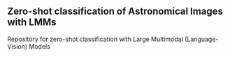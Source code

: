 ## Zero-shot classification of Astronomical Images with LMMs

Repository for zero-shot classification with Large Multimodal (Language-Vision) Models
